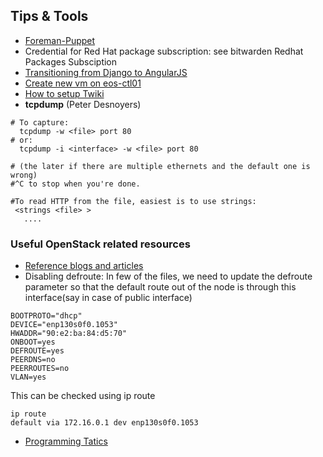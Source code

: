 ## Tips & Tools
 -  [Foreman-Puppet](../infrastructure/Foreman-Puppet.html)
 -  Credential for Red Hat package subscription: see bitwarden Redhat Packages Subsciption
 -  [Transitioning from Django to AngularJS](Transitioning-from-Django-to-AngularJS.html) 
 -  [Create new vm on eos-ctl01](Create-new-vm-on-eos-ctl01.html)
 -  [How to setup Twiki](How-to-setup-Twiki.html)
 -  **tcpdump**  (Peter Desnoyers)
```shell
# To capture:
  tcpdump -w <file> port 80
# or:
  tcpdump -i <interface> -w <file> port 80

# (the later if there are multiple ethernets and the default one is wrong)
#^C to stop when you're done.

#To read HTTP from the file, easiest is to use strings:
 <strings <file> >
   ....
```

### Useful OpenStack related resources
 -  [Reference blogs and articles](Reference-blogs-and-articles.html)
 -  Disabling defroute:
 In few of the files, we need to update the defroute parameter so that the default route out of the node 
 is through this interface(say in case of public interface)
```shell
BOOTPROTO="dhcp"
DEVICE="enp130s0f0.1053"
HWADDR="90:e2:ba:84:d5:70"
ONBOOT=yes
DEFROUTE=yes
PEERDNS=no
PEERROUTES=no
VLAN=yes
```
 This can be checked using ip route
```shell
ip route
default via 172.16.0.1 dev enp130s0f0.1053 
```
 -  [Programming Tatics](Programming-Tactics.html)
